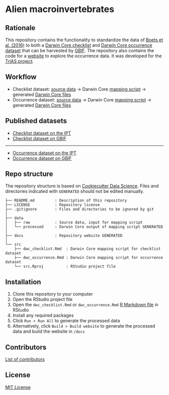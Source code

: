 # Alien macroinvertebrates

## Rationale

This repository contains the functionality to standardize the data of [Boets et al. (2016)](http://www.aquaticinvasions.net/2016/AI_2016_Boets_etal.pdf) to both a [Darwin Core checklist](https://www.gbif.org/dataset-classes) and [Darwin Core occurrence dataset](https://www.gbif.org/dataset-classes) that can be harvested by [GBIF](http://www.gbif.org). The repository also contains the code for a [website](http://trias-project.github.io/alien-macroinvertebrates/map.html) to explore the occurrence data. It was developed for the [TrIAS project](http://trias-project.be).

## Workflow

* Checklist dataset: [source data](https://github.com/trias-project/alien-macroinvertebrates/blob/master/data/raw/AI_2016_Boets_etal_Supplement.xls) → Darwin Core [mapping script](http://trias-project.github.io/alien-macroinvertebrates/dwc_checklist.html) → generated [Darwin Core files](https://github.com/trias-project/alien-macroinvertebrates/blob/master/data/processed/dwc_checklist)
* Occurrence dataset: [source data](https://github.com/trias-project/alien-macroinvertebrates/blob/master/data/raw/denormalized_observations.csv) → Darwin Core [mapping script](http://trias-project.github.io/alien-macroinvertebrates/dwc_occurrence.html) → generated [Darwin Core files](https://github.com/trias-project/alien-macroinvertebrates/tree/master/data/processed/dwc_occurrence)

## Published datasets

* [Checklist dataset on the IPT](https://ipt.inbo.be/resource?r=alien-macroinvertebrates-checklist)
* [Checklist dataset on GBIF](https://doi.org/10.15468/yxcq07)

---

* [Occurrence dataset on the IPT](https://ipt.inbo.be/resource?r=alien-macroinvertebrate-occurrences)
* [Occurrence dataset on GBIF](https://doi.org/10.15468/xjtfoo)

## Repo structure

The repository structure is based on [Cookiecutter Data Science](http://drivendata.github.io/cookiecutter-data-science/). Files and directories indicated with `GENERATED` should not be edited manually.

```
├── README.md         : Description of this repository
├── LICENSE           : Repository license
├── .gitignore        : Files and directories to be ignored by git
│
├── data
│   ├── raw           : Source data, input for mapping script
│   └── processed     : Darwin Core output of mapping script GENERATED
│
├── docs              : Repository website GENERATED
│
└── src
    ├── dwc_checklist.Rmd  : Darwin Core mapping script for checklist dataset
    ├── dwc_occurrence.Rmd : Darwin Core mapping script for occurrence dataset
    └── src.Rproj          : RStudio project file
```

## Installation

1. Clone this repository to your computer
2. Open the RStudio project file
3. Open the `dwc_checklist.Rmd` or `dwc_occurrence.Rmd` [R Markdown file](https://rmarkdown.rstudio.com/) in RStudio
4. Install any required packages
5. Click `Run > Run All` to generate the processed data
6. Alternatively, click `Build > Build website` to generate the processed data and build the website in `/docs`

## Contributors

[List of contributors](https://github.com/trias-project/alien-macroinvertebrates/contributors)

## License

[MIT License](https://github.com/trias-project/alien-macroinvertebrates/blob/master/LICENSE)
